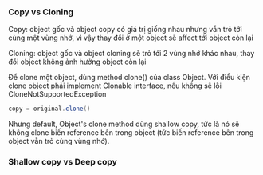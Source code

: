 ### Copy vs Cloning
Copy: object gốc và object copy có giá trị giống nhau nhưng vẫn trỏ tới cùng một vùng nhớ, vì vậy thay đổi ở một object sẽ affect tới object còn lại

Cloning: object gốc và object cloning sẽ trỏ tới 2 vùng nhớ khác nhau, thay đổi object không ảnh hưởng object còn lại

Để clone một object, dùng method clone() của class Object. Với điều kiện clone object phải implement Clonable interface, nếu không sẽ lỗi CloneNotSupportedException
```java
copy = original.clone()
```

Nhưng default, Object's clone method dùng shallow copy, tức là nó sẽ không clone biến reference bên trong object (tức biến reference bên trong object vẫn trỏ cùng vùng nhớ).

### Shallow copy vs Deep copy

